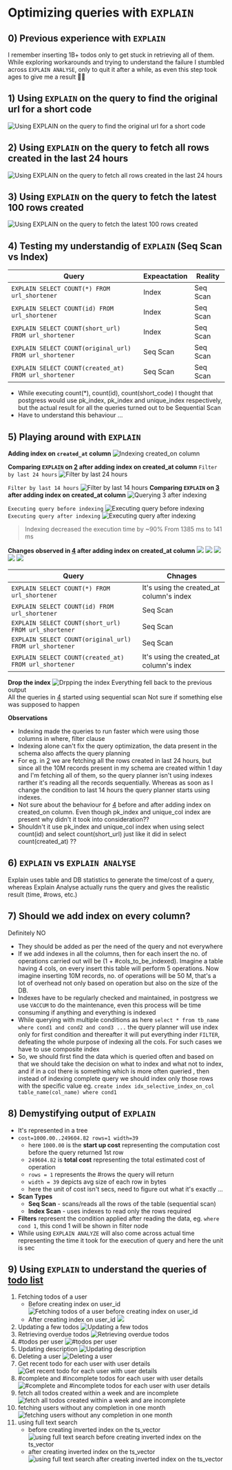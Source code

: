 # Optimizing queries with `EXPLAIN`
## 0) Previous experience with `EXPLAIN`
I remember inserting 1B+ todos only to get stuck in retrieving all of them. While exploring workarounds and trying to understand the failure I stumbled across `EXPLAIN ANALYSE`, only to quit it after a while, as even this step took ages to give me a result 🥹🥹 
## 1) Using `EXPLAIN` on the query to find the original url for a short code

![Using `EXPLAIN` on the query to find the original url for a short code](https://github.com/hs-4419/Query-Profiling/blob/main/Images/explain%20query%20to%20find%20the%20original%20url%20for%20a%20short%20code.png)
## 2) Using `EXPLAIN` on the query to fetch all rows created in the last 24 hours
![Using `EXPLAIN` on the query to fetch all rows created in the last 24 hours](https://github.com/hs-4419/Query-Profiling/blob/main/Images/explain%20query%20to%20fetch%20all%20rows%20created%20in%20the%20last%2024%20hours.png)
## 3) Using `EXPLAIN` on the query to fetch the latest 100 rows created
![Using `EXPLAIN` on the query to fetch the latest 100 rows created](https://github.com/hs-4419/Query-Profiling/blob/main/Images/explain%20query%20to%20fetch%20the%20latest%20100%20rows%20created.png)
## 4) Testing my understandig of `EXPLAIN` (Seq Scan vs Index)
| Query | Expeactation | Reality|
--|--|--
`EXPLAIN SELECT COUNT(*) FROM url_shortener` | Index | Seq Scan
`EXPLAIN SELECT COUNT(id) FROM url_shortener` | Index | Seq Scan
`EXPLAIN SELECT COUNT(short_url) FROM url_shortener` | Index | Seq Scan
`EXPLAIN SELECT COUNT(original_url) FROM url_shortener` | Seq Scan | Seq Scan
`EXPLAIN SELECT COUNT(created_at) FROM url_shortener` | Seq Scan | Seq Scan

- While executing count(*), count(id), count(short_code) I thought that postgress would use pk_index, pk_index and unique_index respectively, but the actual result for all the queries turned out to be Sequential Scan
- Have to understand this behaviour ...


## 5) Playing around with `EXPLAIN`
__Adding index on `created_at` column__
![Indexing created_on column](https://github.com/hs-4419/Query-Profiling/blob/main/Images/%5B5%5D%20Indexing%20created_at%20column.png)
  
__Comparing `EXPLAIN` on [2](https://github.com/hs-4419/Query-Profiling/edit/main/README.md#2-using-explain-on-the-query-to-fetch-all-rows-created-in-the-last-24-hours) after adding index on created_at column__
`Filter by last 24 hours`
![Filter by last 24 hours](https://github.com/hs-4419/Query-Profiling/blob/main/Images/%5B5%5D%20%5B2%5Dexplain%20query%20to%20fetch%20all%20rows%20created%20in%20the%20last%2024%20hours%20after%20adding%20index.png)

`Filter by last 14 hours`
![Filter by last 14 hours](https://github.com/hs-4419/Query-Profiling/blob/main/Images/%5B5%5D%20%5B2%5Dexplain%20query%20to%20fetch%20all%20rows%20created%20in%20the%20last%2014%20hours%20after%20adding%20index.png)
__Comparing `EXPLAIN` on [3](https://github.com/hs-4419/Query-Profiling/edit/main/README.md#3-using-explain-on-the-query-to-fetch-the-latest-100-rows-created) after adding index on created_at column__
![Querying 3 after indexing](https://github.com/hs-4419/Query-Profiling/blob/main/Images/%5B5%5D%20%5B3%5Dexplain%20query%20to%20fetch%20the%20latest%20100%20rows%20created%20after%20adding%20index.png)

`Executing query before indexing`
![Executing query before indexing](https://github.com/hs-4419/Query-Profiling/blob/main/Images/Executing%20query%5B3%5D%20before%20indexing.png)
`Executing query after indexing`
![Executing query after indexing](https://github.com/hs-4419/Query-Profiling/blob/main/Images/Executing%20query%5B3%5D%20after%20indexing.png)
> Indexing decreased the execution time by ~90%
> From 1385 ms to 141 ms

__Changes observed in [4](https://github.com/hs-4419/Query-Profiling/edit/main/README.md#4-testing-my-understandig-of-explain-seq-scan-vs-index) after adding index on created_at column__
![](https://github.com/hs-4419/Query-Profiling/blob/main/Images/%5B4%5D%20explain%20query%20to%20count%20all.png)
![](https://github.com/hs-4419/Query-Profiling/blob/main/Images/%5B4%5D%20explain%20query%20to%20count%20id.png)
![](https://github.com/hs-4419/Query-Profiling/blob/main/Images/%5B4%5D%20explain%20query%20to%20count%20short_url.png)
![](https://github.com/hs-4419/Query-Profiling/blob/main/Images/%5B4%5D%20explain%20query%20to%20count%20original_url.png)
![](https://github.com/hs-4419/Query-Profiling/blob/main/Images/%5B4%5D%20explain%20query%20to%20count%20created_at.png)

| Query | Chnages|
--|--
`EXPLAIN SELECT COUNT(*) FROM url_shortener` | It's using the created_at column's index
`EXPLAIN SELECT COUNT(id) FROM url_shortener` | Seq Scan
`EXPLAIN SELECT COUNT(short_url) FROM url_shortener` | Seq Scan
`EXPLAIN SELECT COUNT(original_url) FROM url_shortener` | Seq Scan
`EXPLAIN SELECT COUNT(created_at) FROM url_shortener` |It's using the created_at column's index

__Drop the index__
![Drpping the index](https://github.com/hs-4419/Query-Profiling/blob/main/Images/%5B5%5D%20Dropping%20the%20index.png)
Everything fell back to the previous output  
All the queries in [4](https://github.com/hs-4419/Query-Profiling#4-testing-my-understandig-of-explain-seq-scan-vs-index) started using sequential scan
Not sure if something else was supposed to happen

  
__Observations__
- Indexing made the queries to run faster which were using those columns in where, filter clause
- Indexing alone can't fix the query optimization, the data present in the schema also affects the query planning
- For eg. in [2](https://github.com/hs-4419/Query-Profiling#2-using-explain-on-the-query-to-fetch-all-rows-created-in-the-last-24-hours) we are fetching all the rows created in last 24 hours, but since all the 10M records present in my schema are created within 1 day and I'm fetching all of them, so the query planner isn't using indexes rarther it's reading all the records sequentially. Whereas as soon as I change the condition to last 14 hours the query planner starts using indexes.
- Not sure about the behaviour for [4](https://github.com/hs-4419/Query-Profiling#4-testing-my-understandig-of-explain-seq-scan-vs-index) before and after adding index on created_on column. Even though pk_index and unique_col index are present why didn't it took into consideration??
- Shouldn't it use pk_index and unique_col index when using select count(id) and select count(short_url) just like it did in select count(created_at) ??

## 6) `EXPLAIN` vs `EXPLAIN ANALYSE`
Explain uses table and DB statistics to generate the time/cost of a query, whereas Explain Analyse actually runs the query and gives the realistic result (time, #rows, etc.)
## 7) Should we add index on every column?
Definitely NO 
- They should be added as per the need of the query and not everywhere
- If we add indexes in all the columns, then for each insert the no. of operations carried out will be (1 + #cols_to_be_indexed). Imagine a table having 4 cols, on every insert this table will perform 5 operations. Now imagine inserting 10M records, no. of operations will be 50 M, that's a lot of overhead not only based on operation but also on the size of the DB.
- Indexes have to be regularly checked and maintained, in postgress we use `VACCUM` to do the maintenance, even this process will be time consuming if anything and everything is indexed
- While querying with multiple conditions as here `select * from tb_name where cond1 and cond2 and cond3 ...` the query planner will use index only for first condition and thereafter it will put everything inder `FILTER`, defeating the whole purpose of indexing all the cols. For such cases we have to use composite index
- So, we should first find the data which is queried often and based on that we should take the decision on what to index and what not to index, and if in a col there is something which is more often queried , then instead of indexing complete query we should index only those rows with the specific value eg. `create index idx_selective_index_on_col table_name(col_name) where cond1 `
## 8) Demystifying output of `EXPLAIN`
- It's represented in a tree
- `cost=1000.00..249604.82 rows=1 width=39`
    - here `1000.00` is the __start up cost__ representing the computation cost before the query returned 1st row
    - `249604.82` is __total cost__ representing the total estimated cost of operation
    - `rows = 1` represents the #rows the query will return
    - `width = 39` depicts avg size of each row in bytes
    - here the unit of cost isn't secs, need to figure out what it's exactly ...
- __Scan Types__
    - __Seq Scan__ - scans/reads all the rows of the table (sequential scan)
    - __Index Scan__ - uses indexes to read only the rows required
- __Filters__ represent the condition applied after reading the data, eg. `where cond 1`, this cond 1 will be shown in filter node
- While using `EXPLAIN ANALYZE` will also come across actual time representing the time it took for the execution of query and here the unit is sec

## 9) Using `EXPLAIN` to understand the queries of [todo list](https://github.com/hs-4419/Todo-List?tab=readme-ov-file#todo-list)
1) Fetching todos of a user
   - Before creating index on user_id
     ![Fetching todos of a user before creating index on user_id](https://github.com/hs-4419/Query-Profiling/blob/main/Images/Bonus/%5B4%5D%20EXPLAIN%20Selecting%20todos%20of%20a%20user%20before%20indexing.png)
   - After creating index on user_id
     ![](https://github.com/hs-4419/Query-Profiling/blob/main/Images/Bonus/%5B4%5D%20EXPLAIN%20Selecting%20todos%20of%20a%20user%20after%20indexing.png)  
2) Updating a few todos
   ![Updating a few todos](https://github.com/hs-4419/Query-Profiling/blob/main/Images/Bonus/%5B5%5D%20EXPLAIN%20updating%20due_date.png)
3) Retrieving overdue todos
   ![Retrieving overdue todos](https://github.com/hs-4419/Query-Profiling/blob/main/Images/Bonus/%5B6%5D%20EXPLAIN%20Fetching%20overdue%20todos.png)
4) #todos per user
   ![ #todos per user](https://github.com/hs-4419/Query-Profiling/blob/main/Images/Bonus/%5B7%5D%20EXPLAIN%20%23todos%20each%20user%20has.png)
5) Updating description
   ![Updating description](https://github.com/hs-4419/Query-Profiling/blob/main/Images/Bonus/%5B8%5D%20EXPLAIN%20updating%20description.png)
6) Deleting a user
   ![Deleting a user](https://github.com/hs-4419/Query-Profiling/blob/main/Images/Bonus/%5B9%5D%20EXPLAIN%20deleting%20a%20user.png)
7) Get recent todo for each user with user details
   ![Get recent todo for each user with user details](https://github.com/hs-4419/Query-Profiling/blob/main/Images/Bonus/%5B10%5D%20EXPLAIN%20get%20latest%20todo%20for%20each%20user%20along%20with%20username.png)
8) #complete and #incomplete todos for each user with user details
   ![#complete and #incomplete todos for each user with user details](https://github.com/hs-4419/Query-Profiling/blob/main/Images/Bonus/%5B11%5D%20EXPLAIN%20get%20%23completed%20and%20%23notCompleted%20todos%20for%20each%20user%20with%20userDetails.png)
9) fetch all todos created within a week and are incomplete
    ![fetch all todos created within a week and are incomplete](https://github.com/hs-4419/Query-Profiling/blob/main/Images/Bonus/%5B14%5D%20EXPLAIN%20fetching%20all%20todos%20created%20within%20a%20week%20and%20are%20incomplete.png)
10) fetching users without any completion in one month
    ![fetching users without any completion in one month](https://github.com/hs-4419/Query-Profiling/blob/main/Images/Bonus/%5B16%5D%20EXPLAIN%20fetching%20users%20without%20any%20completion%20within%20a%20month.png)
11) using full text search
    - before creating inverted index on the ts_vector
      ![using full text search before creating inverted index on the ts_vector](https://github.com/hs-4419/Query-Profiling/blob/main/Images/Bonus/%5B19%5D%20EXPLAIN%20full%20text%20search%20before%20creating%20GIN.png)
    - after creating inverted index on the ts_vector
      ![using full text search after creating inverted index on the ts_vector](https://github.com/hs-4419/Query-Profiling/blob/main/Images/Bonus/%5B19%5D%20EXPLAIN%20full%20text%20search%20after%20creating%20GIN.png)
